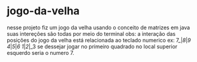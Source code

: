 # jogo-da-velha
nesse projeto fiz um jogo da velha usando o conceito de matrizes em java
suas intereções são todas por meio do terminal
obs: a interação das posições do jogo da velha está relacionada ao teclado numerico
ex: 7_|_8_|_9
    4_|_5_|_6
    1_|_2_|_3
se dessejar jogar no primeiro quadrado no local superior esquerdo seria o numero 7.
